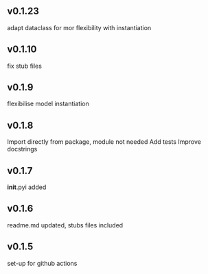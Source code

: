 ## v0.1.23
adapt dataclass for mor flexibility with instantiation
## v0.1.10
fix stub files
## v0.1.9
flexibilise model instantiation
## v0.1.8
Import directly from package, module not needed
Add tests
Improve docstrings
## v0.1.7
__init__.pyi added
## v0.1.6
readme.md updated, stubs files included
## v0.1.5
set-up for github actions